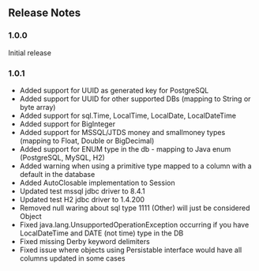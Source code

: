 ## Release Notes

### 1.0.0 

Initial release

### 1.0.1

* Added support for UUID as generated key for PostgreSQL 
* Added support for UUID for other supported DBs (mapping to String or byte array)
* Added support for sql.Time, LocalTime, LocalDate, LocalDateTime
* Added support for BigInteger
* Added support for MSSQL/JTDS money and smallmoney types (mapping to Float, Double or BigDecimal)
* Added support for ENUM type in the db - mapping to Java enum (PostgreSQL, MySQL, H2)  
* Added warning when using a primitive type mapped to a column with a default in the database
* Added AutoClosable implementation to Session  
* Updated test mssql jdbc driver to 8.4.1
* Updated test H2 jdbc driver to 1.4.200
* Removed null waring about sql type 1111 (Other) will just be considered Object
* Fixed java.lang.UnsupportedOperationException occurring if you have LocalDateTime and DATE (not time) type in the DB
* Fixed missing Derby keyword delimiters
* Fixed issue where objects using Persistable interface would have all columns updated in some cases






